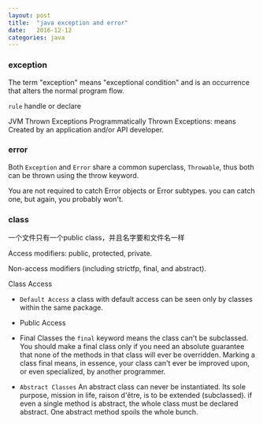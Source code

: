 ```yaml
---
layout: post
title:  "java exception and error"
date:   2016-12-12
categories: java
---
```


### exception

The term "exception" means "exceptional condition" and is an occurrence that alters the normal program flow.

`rule` handle or declare

JVM Thrown Exceptions
Programmatically Thrown Exceptions: means Created by an application and/or API developer.



### error

Both `Exception` and `Error` share a common superclass, `Throwable`, thus both can be thrown using the throw keyword.

You are not required to catch Error objects or Error subtypes. you can catch one, but again, you probably won't.

### class

一个文件只有一个public class，并且名字要和文件名一样

Access modifiers: public, protected, private.

Non-access modifiers (including strictfp, final, and abstract).

Class Access

* `Default Access` a class with default access can be seen only by classes within the same package.

* Public Access

* Final Classes  the `final` keyword means the class can't be subclassed. You should make a final class only if you need an absolute guarantee that none of the methods in that class will ever be overridden. Marking a class final means, in essence, your class can't ever be improved upon, or even specialized, by another programmer.

* `Abstract Classes` An abstract class can never be instantiated. Its sole purpose, mission in life, raison d'être, is to be extended (subclassed).
 if even a single method is abstract, the whole class must be declared abstract. One abstract method spoils the whole bunch. 

 